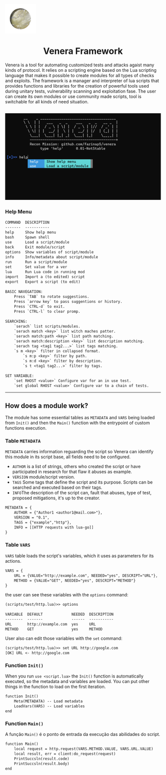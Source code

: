 <img align="center" src="img/venera4.png" width="100px">
<h1 align="center">Venera Framework</h1>

Venera is a tool for automating customized tests and attacks agaist many kinds of protocol. It relies on a scripting engine based on the Lua scripting language that makes it possible to create modules for all types of checks and exploits. The framework is a manager and interpreter of lua scripts that provides functions and libraries for the creation of powerful tools used during unitary tests, vulnerability scanning and exploitation fase. The user can create its own modules or use community made scripts, tool is switchable for all kinds of need situation.

![](img/banner.png)
---

### Help Menu
```
COMMAND  DESCRIPTION                                                                                                                   -------  -----------                                                                                                                   help     Show help menu                                                              bash     Spawn shell           
use      Load a script/module
back     Exit module/script
options  Show variables of script/module
info     Info/metadata about script/module
run      Run a script/module
set      Set value for a ver
lua      Run Lua code in running mod
import   Import a (to edited) script
export   Export a script (to edit)

BASIC NAVEGATION:
    Press `TAB` to rotate suggestions.
    Press `arrow key` to pass suggentions or history.
    Press `CTRL-d` to exit.
    Press `CTRL-l` to clear promp.

SEARCHING:
    `serach` list scripts/modules.
    `serach match <key>` list witch maches patter.
    `serach match:path <key>` list path matching.
    `serach match:description <key>` list description matching.
    `serach tag <tag1 tag2...>` list tags matching.
    `s m <key>` filter in collapsed format.
        `s m:p <key>` filter by path.
        `s m:d <key>` filter by description.
        `s t <tag1 tag2...>` filter by tags.

SET VARIABLE:
    `set RHOST <value>` Configure var for an in use test.
    `set global RHOST <value>` Configure var to a chain of tests.
```
---

## How does a module work? 

The module has some essential tables as `METADATA` and `VARS` being loaded from `Init()` and then the `Main()` function with the entrypoint of custom functions execution.

### Table `METADATA`

`METADATA` carries information reguarding the script so Venera can identify this module in its script base, all fields need to be configured.
- `AUTHOR` is a list of strings, others who created the script or have participated in research for that flaw it abuses as example.
- `VERSION` module/script version.
- `TAGS` Some tags that define the script and its purpose. Scripts can be searched and executed based on their tags.
- `INFO`The description of the script can, fault that abuses, type of test, proposed mitigations, it's up to the creator.

```
METADATA = {
    AUTHOR = {"Author1 <author1@mail.com>"},
    VERSION = "0.1",
    TAGS = {"example","http"},
    INFO = [[HTTP requests with lua-go]]
}
```
### Table `VARS`

`VARS` table loads the script's variables, which it uses as parameters for its actions.

```
VARS = {
    URL = {VALUE="http://example.com", NEEDED="yes", DESCRIPT="URL"},
    METHOD = {VALUE="GET", NEEDED="yes", DESCRIPT="METHOD"}
}
```

the user can see these variables with the `options` command:

```
(scripts/test/http.lua)>> options

VARIABLE  DEFAULT             NEEDED  DESCRIPTION
--------  -------             ------  -----------
URL       http://example.com  yes     URL
METHOD    GET                 yes     METHOD
```

User also can edit those variables with the `set` command:

```
(scripts/test/http.lua)>> set URL http://google.com
[OK] URL <- http://google.com
```

### Function `Init()`

When you run `use <script.lua>` the `Init()` function is automatically executed, so the metadata and variables are loaded. You can put other things in the function to load on the first iteration.

```
function Init()
    Meta(METADATA) -- Load metadata 
    LoadVars(VARS) -- Load variables
end
```

### Function `Main()`
A função `Main()` é o ponto de entrada da execução das abilidades do script.

```
function Main()
    local request = http.request(VARS.METHOD.VALUE, VARS.URL.VALUE)
    local result, err = client:do_request(request)
    PrintSuccsln(result.code)
    PrintSuccsln(result.body)
end
```
